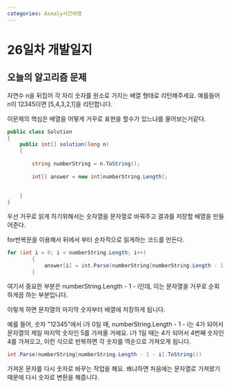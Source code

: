 ```yaml
---
categories: Asmaly시간여행
---
```

# 26일차 개발일지

## 오늘의 알고리즘 문제

자연수 n을 뒤집어 각 자리 숫자를 원소로 가지는 배열 형태로 리턴해주세요. 예를들어 n이 12345이면 [5,4,3,2,1]을 리턴합니다.

이문제의 핵심은 배열을 어떻게 거꾸로 표현을 할수가 있느냐를 물어보는거같다.


```c#
public class Solution 
{
    public int[] solution(long n)
    {
        
        string numberString = n.ToString();        
        
        int[] answer = new int[numberString.Length];       
        
        
    }
}
```

우선 거꾸로 읽게 하기위해서는 숫자열을 문자열로 바꿔주고 결과를 저장할 배열을 만들어준다.

for반복문을 이용해서 뒤에서 부터 순차적으로 읽게하는 코드를 만든다.

```c#
for (int i = 0; i < numberString.Length; i++)
        {
            answer[i] = int.Parse(numberString[numberString.Length - 1 - i].ToString());
        }
```

여기서 중요한 부분은 numberString.Length - 1 - i인데, 이는 문자열을 거꾸로 순회하게끔 하는 부분입니다. 

이렇게 하면 문자열의 마지막 숫자부터 배열에 저장하게 됩니다.

예를 들어, 숫자 "12345"에서 i가 0일 때, numberString.Length - 1 - i는 4가 되어서 문자열의 제일 마지막 숫자인 5를 가져올 거에요. i가 1일 때는 4가 되어서 4번째 숫자인 4를 가져오고, 이런 식으로 반복하면 각 숫자를 역순으로 가져오게 됩니다.

```c#
int.Parse(numberString[numberString.Length - 1 - i].ToString())
```

가져온 문자를 다시 숫자로 바꾸는 작업을 해요. 왜냐하면 처음에는 문자열로 가져왔기 때문에 다시 숫자로 변환을 해줍니다.